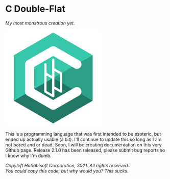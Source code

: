 # C Double-Flat
*My most monstrous creation yet.*

<img src="https://raw.githubusercontent.com/GitHababi/C-Double-Flat/main/cbb_logo.png" alt="C-Double Flat" width="300"/>

This is a programming language that was first intended to be esoteric, but ended up actually usable (a bit).
I'll continue to update this so long as I am not bored and or dead. Soon, I will be creating documentation on this very Github page.
Release 2.1.0 has been released, please submit bug reports so I know why I'm dumb.

*Copyleft Hababisoft Corporation, 2021. All rights reserved.*\
*You could copy this code, but why would you? This sucks.*
